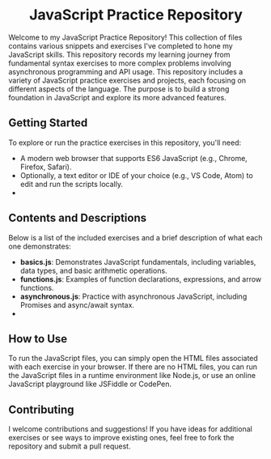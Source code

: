 <h1 align="center">JavaScript Practice Repository</h1>

Welcome to my JavaScript Practice Repository! This collection of files contains various snippets and exercises I've completed to hone my JavaScript skills. This repository records my learning journey from fundamental syntax exercises to more complex problems involving asynchronous programming and API usage. This repository includes a variety of JavaScript practice exercises and projects, each focusing on different aspects of the language. The purpose is to build a strong foundation in JavaScript and explore its more advanced features.

## Getting Started

To explore or run the practice exercises in this repository, you'll need:

- A modern web browser that supports ES6 JavaScript (e.g., Chrome, Firefox, Safari).
- Optionally, a text editor or IDE of your choice (e.g., VS Code, Atom) to edit and run the scripts locally.
- 
## Contents and Descriptions

Below is a list of the included exercises and a brief description of what each one demonstrates:

- **basics.js**: Demonstrates JavaScript fundamentals, including variables, data types, and basic arithmetic operations.
- **functions.js**: Examples of function declarations, expressions, and arrow functions.
- **asynchronous.js**: Practice with asynchronous JavaScript, including Promises and async/await syntax.
- 
## How to Use

To run the JavaScript files, you can simply open the HTML files associated with each exercise in your browser. If there are no HTML files, you can run the JavaScript files in a runtime environment like Node.js, or use an online JavaScript playground like JSFiddle or CodePen.

## Contributing

I welcome contributions and suggestions! If you have ideas for additional exercises or see ways to improve existing ones, feel free to fork the repository and submit a pull request.
